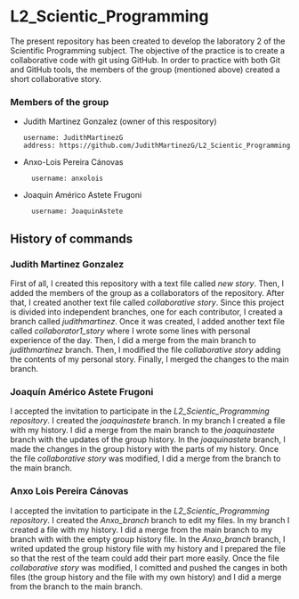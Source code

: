 # L2_Scientic_Programming
The present repository has been created to develop the laboratory 2 of the Scientific Programming subject. The objective of the practice is to create a collaborative code with git using GitHub. 
In order to practice with both Git and GitHub tools, the members of the group (mentioned above) created a short collaborative story.   

### Members of the group
- Judith Martinez Gonzalez (owner of this respository)

  ```
  username: JudithMartinezG
  address: https://github.com/JudithMartinezG/L2_Scientic_Programming
  ```
  
- Anxo-Lois Pereira Cánovas

  ```
    username: anxolois
   ```
- Joaquin Américo Astete Frugoni

  ```
    username: JoaquinAstete
  ```


## History of commands
### Judith Martinez Gonzalez
First of all, I created this repository with a text file called *new story*. Then, I added the members of the group as a collaborators of the repository. After that, I created another text file called *collaborative story*. 
Since this project is divided into independent branches, one for each contributor, I created a branch called *judithmartinez*. Once it was created, I added another text file called *collaborator1_story* where I wrote some lines with personal experience of the day. Then, I did a merge from the main branch to *judithmartinez* branch. Then, I modified the file *collaborative story* adding the contents of my personal story. Finally, I merged the changes to the main branch. 

### Joaquín Américo Astete Frugoni
I accepted the invitation to participate in the *L2_Scientic_Programming repository*. I created the *joaquinastete* branch. In my branch I created a file with my history. I did a merge from the main branch to the *joaquinastete* branch with the updates of the group history. In the *joaquinastete* branch, I made the changes in the group history with the parts of my history. Once the file *collaborative story* was modified, I did a merge from the branch to the main branch.

### Anxo Lois Pereira Cánovas
I accepted the invitation to participate in the *L2_Scientic_Programming repository*. I created the *Anxo_branch* branch to edit my files. In my branch I created a file with my history. I did a merge from the main branch to my branch with with the empty group history file. In the *Anxo_branch* branch, I writed updated the group history file with my history and I prepared the file so that the rest of the team could add their part more easily. Once the file *collaborative story* was modified, I comitted and pushed the canges in both files (the group history and the file with my own history) and I did a merge from the branch to the main branch.

